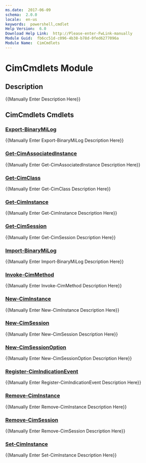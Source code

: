 ```yaml
---
ms.date:  2017-06-09
schema:  2.0.0
locale:  en-us
keywords:  powershell,cmdlet
Help Version:  6.0
Download Help Link:  http://Please-enter-FwLink-manually
Module Guid:  fb6cc51d-c096-4b38-b78d-0fed6277096a
Module Name:  CimCmdlets
---
```


# CimCmdlets Module
## Description
{{Manually Enter Description Here}}

## CimCmdlets Cmdlets
### [Export-BinaryMiLog](export-binarymilog.md)
{{Manually Enter Export-BinaryMiLog Description Here}}

### [Get-CimAssociatedInstance](get-cimassociatedinstance.md)
{{Manually Enter Get-CimAssociatedInstance Description Here}}

### [Get-CimClass](get-cimclass.md)
{{Manually Enter Get-CimClass Description Here}}

### [Get-CimInstance](get-ciminstance.md)
{{Manually Enter Get-CimInstance Description Here}}

### [Get-CimSession](Get-CimSession.md)
{{Manually Enter Get-CimSession Description Here}}

### [Import-BinaryMiLog](import-binarymilog.md)
{{Manually Enter Import-BinaryMiLog Description Here}}

### [Invoke-CimMethod](invoke-cimmethod.md)
{{Manually Enter Invoke-CimMethod Description Here}}

### [New-CimInstance](new-ciminstance.md)
{{Manually Enter New-CimInstance Description Here}}

### [New-CimSession](New-CimSession.md)
{{Manually Enter New-CimSession Description Here}}

### [New-CimSessionOption](new-cimsessionoption.md)
{{Manually Enter New-CimSessionOption Description Here}}

### [Register-CimIndicationEvent](register-cimindicationevent.md)
{{Manually Enter Register-CimIndicationEvent Description Here}}

### [Remove-CimInstance](remove-ciminstance.md)
{{Manually Enter Remove-CimInstance Description Here}}

### [Remove-CimSession](remove-cimsession.md)
{{Manually Enter Remove-CimSession Description Here}}

### [Set-CimInstance](set-ciminstance.md)
{{Manually Enter Set-CimInstance Description Here}}

